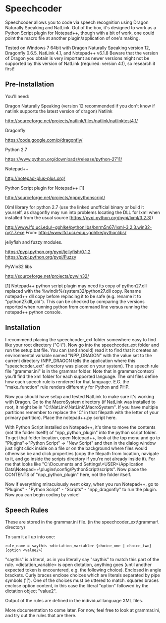 Speechcoder
===========

Speechcoder allows you to code via speech recognition using Dragon Naturally Speaking and NatLink.  Out of the box, it's designed to work as a Python Script plugin for Notepad++, though with a bit of work, one could point the macro file at another plugin/application of one's making.


Tested on Windows 7 64bit with Dragon Naturally Speaking version 12, Dragonfly 0.6.5, NatLink 4.1, and Notepad++ v6.1.8
Beware that the version of Dragon you obtain is very important as newer versions might not be supported by this version of NatLink (required: version 4.1), so research it first!


Pre-Installation
------------
You'll need:

Dragon Naturally Speaking (version 12 recommended if you don't know if natlink supports the latest version of dragon)
Natlink

http://sourceforge.net/projects/natlink/files/natlink/natlinktest4.1/

Dragonfly

https://code.google.com/p/dragonfly/

Python 2.7

https://www.python.org/downloads/release/python-2711/

Notepad++

http://notepad-plus-plus.org/

Python Script plugin for Notepad++ [1]
	
http://sourceforge.net/projects/npppythonscript/
	
lXml library for python 2.7 (use the linked unofficial binary or build it yourself, as dragonfly may run into problems locating the DLL for lxml when installed from the usual source [https://pypi.python.org/pypi/lxml/3.2.3])

http://www.lfd.uci.edu/~gohlke/pythonlibs/bnrm5n67/lxml-3.2.3.win32-py2.7.exe
From: http://www.lfd.uci.edu/~gohlke/pythonlibs/

jellyfish and fuzzy modules.
	
https://pypi.python.org/pypi/jellyfish/0.1.2
https://pypi.python.org/pypi/Fuzzy

PyWin32 libs

http://sourceforge.net/projects/pywin32/


[1] Notepad++ python script plugin may need its copy of python27.dll replaced with the %windir%/system32/python27.dll copy. Rename notepad++ dll copy before replacing it to be safe (e.g. rename it to "python27.dll\_old").
This can be checked by comparing the versions reported when running python from command line versus running the notepad++ python console.


Installation
------------

I recommend placing the speechcoder\_ext folder somewhere easy to find like your root directory ("C:\\").  Now go into the speechcoder\_ext folder and run the setup.bat file.  You can (and should) read it to find that it creates an environmental variable named "NPP\_DRAGON" with the value set to the current directory (NPP\_DRAGON tells the application where this "speechcoder\_ext" directory was placed on your system). The speech rule file "grammar.ini" is in the grammar folder. Note that in grammar/context/ you'll find the xml folder for each supported language. The xml files define how each speech rule is rendered for that language.  E.G. the "make\_function" rule renders differently for Python and PHP.

Now you should have setup and tested NatLink to make sure it's working with Dragon. Go to the MacroSystem directory (if NatLink was installed to root, it might be in "C:\\NatLink\\NatLink\\MacroSystem". If you have multiple partitions remember to replace the 'C' in that filepath with the letter of your primary partition). Place the notepad++.py script here.

With Python Script installed on Notepad++, it's time to move the contents (not the folder itself!) of "npp\_python\_plugin" into the python script folder. To get that folder location, open Notepad++, look at the top menu and go to "Plugins"-&gt;"Python Script" -&gt; "New Script" and then in the dialog window just right click inside on a file or on the background where files would otherwise be and click properties (copy the filepath from location, navigate to it, and go inside the scripts directory if you're not already inside it).  For me that looks like "C:\\Documents and Settings\\&lt;USER&gt;\\Application Data\\Notepad++\\plugins\\config\\PythonScript\\scripts".  Now place the CONTENTS of "npp\_python\_plugin" here, not the folder itself.

Now if everything miraculously went okay, when you run Notepad++, go to "Plugins" - "Python Script" - "Scripts" - "npp\_dragonfly" to run the plugin.  Now you can begin coding by voice!


Speech Rules
------------

These are stored in the grammar.ini file.  (in the speechcoder\_ext\\grammar\\ directory)

To sum it all up into one:

	rule_name = saythis <dictation_variable> {choice_one | choice_two} [option <value2>]

"saythis" is a literal, as in you literally say "saythis" to match this part of the rule.
&lt;dictation\_variable&gt; is open dictation, anything goes (until another expected token is encountered, e.g. the following choice). Enclosed in angle brackets.
Curly braces enclose choices which are literals separated by pipe symbols ('|'). One of the choices must be uttered to match.
squares braces enclose option content, in this case the literal "option" followed by the dictation object "value2".


Output of the rules are defined in the individual language XML files.

More documentation to come later.  For now, feel free to look at grammar.ini, and try out the rules that are there.
